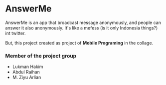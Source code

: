 # AnswerMe

AnswerMe is an app that broadcast message anonymously, and people can answer it also anonymously.
It's like a mefess (is it only Indonesia things?) int twitter.

But, this project created as project of **Mobile Programing**  in the collage.


### Member of the project group

- Lukman Hakim
- Abdul Raihan
- M. Ziyu Arlian